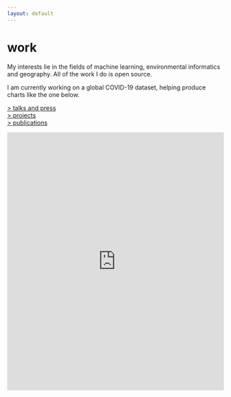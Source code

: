 ```yaml
---
layout: default
---
```


# work
My interests lie in the fields of machine learning, environmental informatics and geography. All of the work I do is open source.

I am currently working on a global COVID-19 dataset, helping produce charts like the one below.

<!-- Find my published articles on 
[google scholar](https://scholar.google.es/citations?user=5KPcE6QAAAAJ&hl=en), and at my [blog](https://medium.com/@lucasrg). -->


[> talks and press](talks-press) <br/>
[> projects](projects) <br/>
[> publications](publications) <br/>

<iframe src="https://ourworldindata.org/grapher/covid-vaccination-doses-per-capita?tab=map&country=Low+income~High+income~Upper+middle+income~Lower+middle+income" loading="lazy" style="width: 100%; height: 600px; border: 0px none;"></iframe>
